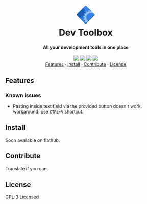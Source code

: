 <!--
Copyright (C) 2022 - 2023 Alessandro Iepure

SPDX-License-Identifier: GPL-3.0-or-later
-->

<div align="center">
  <h1><img src="./data/icons/hicolor/scalable/apps/me.iepure.devtoolbox.svg" height="64"/><br>Dev Toolbox</h1>
  <h4>All your development tools in one place</h4>
</div>

<div align="center">
  <a href="https://github.com/aleiepure/devtoolbox/actions/workflows/main.yml" title="Build flatpak action">
    <img src="https://github.com/aleiepure/devtoolbox/actions/workflows/main.yml/badge.svg"/>
  </a>
  <a href="https://github.com/aleiepure/devtoolbox/blob/main/LICENSES/GPL-3.0-or-later.txt">
    <img src="https://img.shields.io/badge/License-GPL--3.0-blue.svg">
  </a>
  <a href="https://api.reuse.software/info/github.com/aleiepure/devtoolbox" title="REUSE compliance">
    <img src="https://api.reuse.software/badge/github.com/aleiepure/devtoolbox" />
  </a>
  <a href="https://stopthemingmy.app" title="Please do not theme this app">
    <img src="https://stopthemingmy.app/badge.svg" />
  </a>
  <br />
  <a href="#features">Features</a> ·
  <a href="#install">Install</a> ·
  <a href="#contribute">Contribute</a> ·
  <a href="#license">License</a>
</div>

## Features
### Known issues
- Pasting inside text field via the provided button doesn't work, workaround: use `CTRL+V` shortcut.

## Install
Soon available on flathub.

## Contribute
Translate if you can.

## License
GPL-3 Licensed
